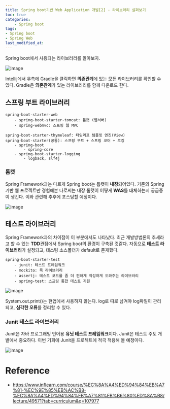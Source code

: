 ```yaml
---
title: Spring boot기반 Web Application 개발[2] - 라이브러리 살펴보기
toc: true
categories:	
    - Spring boot
tags:
- Spring boot
- Spring Web
last_modified_at: 
---
```


Spring boot에서 사용되는 라이브러리를 알아보자.

![image](https://user-images.githubusercontent.com/49560745/103196974-7e373980-4928-11eb-9a07-23c20745a224.png)

Intellij에서 우측에 Gradle을 클릭하면 **의존관계**에 있는 모든 라이브러리를 확인할 수 있다. Gradle은 **의존관계**가 있는 라이브러리를 함께 다운로드 한다. 

## 스프링 부트 라이브러리 

````
spring-boot-starter-web
	- spring-boot-starter-tomcat: 톰캣 (웹서버)
	- spring-webmvc: 스프링 웹 MVC
	
spring-boot-starter-thymeleaf: 타임리프 템플릿 엔진(View)
spring-boot-starter(공통): 스프링 부트 + 스프링 코어 + 로깅
	- spring-boot
		- spring-core
	- spring-boot-starter-logging
		- logback, slf4j
````

### 톰캣

Spring Framework과는 다르게 Spring boot는 톰캣이 **내장**되어있다. 기존의 Spring 기반 웹 프로젝트만 경험해본 나로써는 내장 톰캣이 어떻게 **WAS**를 대체하는지 궁금증이 생긴다. 이와 관련해 추후에 포스팅할 예정이다.

![image](https://user-images.githubusercontent.com/49560745/103195983-aa51bb00-4926-11eb-8934-0179c15637d5.png)



## 테스트 라이브러리

Spring Framework과의 차이점이 이 부분에서도 나타났다. 최근 개발방법론의 추세라고 할 수 있는 **TDD**관점에서 Spring boot의 환경이 구축된 것같다. 자동으로 **테스트 라이브러리**가 설정되고, 테스팅 소스폴더가 default로 존재했다.

```
spring-boot-starter-test 
	- junit: 테스트 프레임워크 
	- mockito: 목 라이브러리 
	- assertj: 테스트 코드를 좀 더 편하게 작성하게 도와주는 라이브러리 
	- spring-test: 스프링 통합 테스트 지원
```

![image](https://user-images.githubusercontent.com/49560745/103196261-2c41e400-4927-11eb-8fcf-95eb6570d7de.png)

System.out.print()는 현업에서 사용하지 않는다. log로 따로 남겨야 log파일이 관리되고, **심각한 오류**를 정리할 수 있다.



### Junit 테스트 라이브러리

Junit은 자바 프로그래밍 언어용 **유닛 테스트 프레임워크**이다. Junit은 테스트 주도 개발에서 중요하다. 이번 기회에 Junit을 프로젝트에 적극 적용해 볼 예정이다.

![image](https://user-images.githubusercontent.com/49560745/103196316-52678400-4927-11eb-982a-29d461ac995e.png)







# Reference

- https://www.inflearn.com/course/%EC%8A%A4%ED%94%84%EB%A7%81-%EC%9E%85%EB%AC%B8-%EC%8A%A4%ED%94%84%EB%A7%81%EB%B6%80%ED%8A%B8/lecture/49571?tab=curriculum&q=107977

